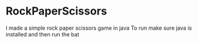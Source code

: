 # RockPaperScissors
I made a simple rock paper scissors game in java
To run make sure java is installed and then run the bat
